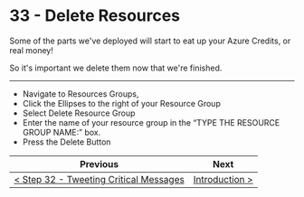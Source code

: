 # 33 - Delete Resources #

Some of the parts we've deployed will start to eat up your Azure Credits, or real money! 

So it's important we delete them now that we're finished.

---

- Navigate to Resources Groups, 
- Click the Ellipses to the right of your Resource Group
- Select Delete Resource Group
- Enter the name of your resource group in the “TYPE THE RESOURCE GROUP NAME:” box.
- Press the Delete Button

| Previous | Next |
| -------- | ---- |
| [< Step 32 - Tweeting Critical Messages](/32_tweet_messages/README.md) | [Introduction >](/README.md) |